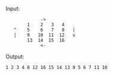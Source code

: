 Input:
```
             ->
        1    2   3   4
   ^    5    6   7   8   |
   |    9   10  11  12   v
        13  14  15  16
             <-
```
Output: 
```
1 2 3 4 8 12 16 15 14 13 9 5 6 7 11 10
```

